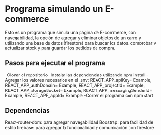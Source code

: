 # Programa simulando un E-commerce

Esto es un programa que simula una página de E-commerce, con navegabilidad, la opción de agregar y eliminar objetos de un carro y utilizando una base de datos (firestore) para buscar los datos, comprobar y actualizar stock y para guardar los pedidos de compra.

## Pasos para ejecutar el programa
-Clonar el repositorio
-Instalar las dependencias utilizando npm install
-Agregar los valores necesarios en el .env:
REACT_APP_apiKey= Example,
REACT_APP_authDomain= Example,
REACT_APP_projectId= Example,
REACT_APP_storageBucket= Example,
REACT_APP_messagingSenderId= Example,
REACT_APP_appId= Example
-Correr el programa con npm start

## Dependencias
React-router-dom: para agregar navegabilidad
Boostrap: para facilidad de estilo
firebase: para agregar la funcionalidad y comunicación con firestore



